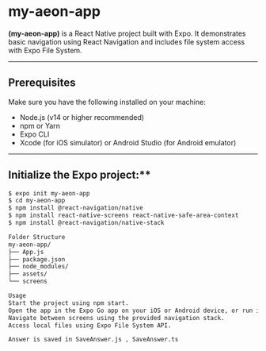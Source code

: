 # my-aeon-app

**(my-aeon-app)**  is a React Native project built with Expo. It demonstrates basic navigation using React Navigation and includes file system access with Expo File System.

---

## Prerequisites

Make sure you have the following installed on your machine:

- Node.js (v14 or higher recommended)
- npm or Yarn
- Expo CLI
- Xcode (for iOS simulator) or Android Studio (for Android emulator)

---

## Initialize the Expo project:**

```bash
$ expo init my-aeon-app
$ cd my-aeon-app
$ npm install @react-navigation/native
$ npm install react-native-screens react-native-safe-area-context
$ npm install @react-navigation/native-stack

Folder Structure
my-aeon-app/
├── App.js
├── package.json
├── node_modules/
├── assets/
└── screens

Usage
Start the project using npm start.
Open the app in the Expo Go app on your iOS or Android device, or run it on a simulator.
Navigate between screens using the provided navigation stack.
Access local files using Expo File System API.

Answer is saved in SaveAnswer.js , SaveAnswer.ts